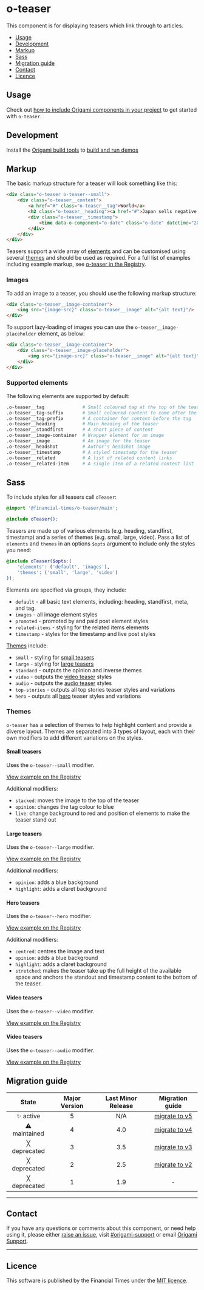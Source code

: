 # o-teaser

This component is for displaying teasers which link through to articles.

- [Usage](#usage)
- [Development](#development)
- [Markup](#markup)
- [Sass](#sass)
- [Migration guide](#migration-guide)
- [Contact](#contact)
- [Licence](#licence)

## Usage

Check out [how to include Origami components in your project](https://origami.ft.com/docs/components/#including-origami-components-in-your-project) to get started with `o-teaser`.

## Development

Install the [Origami build tools](https://github.com/Financial-Times/origami-build-tools/blob/master/README.md) to [build and run demos](https://github.com/Financial-Times/origami-build-tools/blob/master/README.md#developing-modules-locally)

## Markup

The basic markup structure for a teaser will look something like this:

```html
<div class="o-teaser o-teaser--small">
	<div class="o-teaser__content">
		<a href="#" class="o-teaser__tag">World</a>
		<h2 class="o-teaser__heading"><a href="#">Japan sells negative yield 10-year bonds</a></h2>
		<div class="o-teaser__timestamp">
			<time data-o-component="o-date" class="o-date" datetime="2016-02-29T12:35:48Z">2016-02-29T12:35:48Z</time>
		</div>
	</div>
</div>
```

Teasers support a wide array of [elements](#supported-elements) and can be customised using several [themes](#themes) and should be used as required. For a full list of examples including example markup, see [o-teaser in the Registry](http://registry.origami.ft.com/components/o-teaser).


### Images

To add an image to a teaser, you should use the following markup structure:

```html
<div class="o-teaser__image-container">
	<img src="{image-src}" class="o-teaser__image" alt="{alt text}"/>
</div>
```

To support lazy-loading of images you can use the `o-teaser__image-placeholder` element, as below:

```html
<div class="o-teaser__image-container">
	<div class="o-teaser__image-placeholder">
		<img src="{image-src}" class="o-teaser__image" alt="{alt text}"/>
	</div>
</div>
```


### Supported elements

The following elements are supported by default:

```sh
.o-teaser__tag              # Small coloured tag at the top of the teaser
.o-teaser__tag-suffix       # Small coloured content to come after the tag, such as timestamp or duration
.o-teaser__tag-prefix       # A container for content before the tag
.o-teaser__heading          # Main heading of the teaser
.o-teaser__standfirst       # A short piece of content
.o-teaser__image-container  # Wrapper element for an image
.o-teaser__image            # An image for the teaser
.o-teaser__headshot         # Author's headshot image
.o-teaser__timestamp        # A styled timestamp for the teaser
.o-teaser__related          # A list of related content links
.o-teaser__related-item     # A single item of a related content list
```


## Sass

To include styles for all teasers call `oTeaser`:
```scss
@import '@financial-times/o-teaser/main';

@include oTeaser();
```

Teasers are made up of various elements (e.g. heading, standfirst, timestamp) and a series of themes (e.g. small, large, video). Pass a list of `elements` and `themes` in an options `$opts` argument to include only the styles you need:

```scss
@include oTeaser($opts:(
	'elements': ('default', 'images'),
	'themes': ('small', 'large', 'video')
));
```

Elements are specified via groups, they include:

- `default` - all basic text elements, including: heading, standfirst, meta, and tag.
- `images` - all image element styles
- `promoted` - promoted by and paid post element styles
- `related-items` - styling for the related items elements
- `timestamp` - styles for the timestamp and live post styles

[Themes](#themes) include:

- `small` - styling for [small teasers](#small-teasers)
- `large` - styling for [large teasers](#large-teasers)
- `standard` - outputs the opinion and inverse themes
- `video` - outputs the [video teaser](#video-teasers) styles
- `audio` - outputs the [audio teaser](#audio-teasers) styles
- `top-stories` - outputs all top stories teaser styles and variations
- `hero` - outputs all [hero](#hero-teasers) teaser styles and variations

### Themes

`o-teaser` has a selection of themes to help highlight content and provide a diverse layout. Themes are separated into 3 types of layout, each with their own modifiers to add different variations on the styles.

#### Small teasers

Uses the `o-teaser--small` modifier.

[View example on the Registry](http://registry.origami.ft.com/components/o-teaser#demo-small)

Additional modifiers:

- `stacked`: moves the image to the top of the teaser
- `opinion`: changes the tag colour to blue
- `live`: change background to red and position of elements to make the teaser stand out

#### Large teasers

Uses the `o-teaser--large` modifier.

[View example on the Registry](http://registry.origami.ft.com/components/o-teaser#demo-large)

Additional modifiers:

- `opinion`: adds a blue background
- `highlight`: adds a claret background

#### Hero teasers

Uses the `o-teaser--hero` modifier.

[View example on the Registry](http://registry.origami.ft.com/components/o-teaser#demo-hero)

Additional modifiers:

- `centred`: centres the image and text
- `opinion`: adds a blue background
- `highlight`: adds a claret background
- `stretched`: makes the teaser take up the full height of the available space and anchors the standout and timestamp content to the bottom of the teaser.

#### Video teasers

Uses the `o-teaser--video` modifier.

[View example on the Registry](http://registry.origami.ft.com/components/o-teaser#demo-video)

#### Video teasers

Uses the `o-teaser--audio` modifier.

[View example on the Registry](http://registry.origami.ft.com/components/o-teaser#demo-audio)


## Migration guide

State | Major Version | Last Minor Release | Migration guide |
:---: | :---: | :---: | :---:
✨ active | 5 | N/A  | [migrate to v5](MIGRATION.md#migrating-from-v4-to-v5) |
⚠ maintained | 4 | 4.0  | [migrate to v4](MIGRATION.md#migrating-from-v3-to-v4) |
╳ deprecated | 3 | 3.5  | [migrate to v3](MIGRATION.md#migrating-from-v2-to-v3) |
╳ deprecated | 2 | 2.5  | [migrate to v2](MIGRATION.md#migrating-from-v1-to-v2) |
╳ deprecated | 1 | 1.9 | - |

----

## Contact

If you have any questions or comments about this component, or need help using it, please either [raise an issue](https://github.com/Financial-Times/o-teaser/issues), visit [#origami-support](https://financialtimes.slack.com/messages/origami-support/) or email [Origami Support](mailto:origami-support@ft.com).


----

## Licence

This software is published by the Financial Times under the [MIT licence](http://opensource.org/licenses/MIT).
